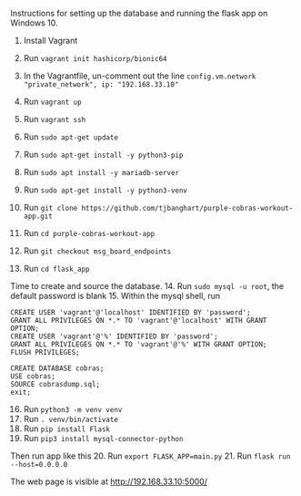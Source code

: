 Instructions for setting up the database and running the flask app on Windows 10.

1. Install Vagrant
2. Run `vagrant init hashicorp/bionic64`
3. In the Vagrantfile, un-comment out the line `config.vm.network "private_network", ip: "192.168.33.10"`
4. Run `vagrant up`
5. Run `vagrant ssh`
6. Run `sudo apt-get update`
7. Run `sudo apt-get install -y python3-pip`
8. Run `sudo apt install -y mariadb-server`
9. Run `sudo apt-get install -y python3-venv`

10. Run `git clone https://github.com/tjbanghart/purple-cobras-workout-app.git`
11. Run `cd purple-cobras-workout-app`
12. Run `git checkout msg_board_endpoints`
13. Run `cd flask_app`

Time to create and source the database.
14. Run `sudo mysql -u root`, the default password is blank
15. Within the mysql shell, run
```
CREATE USER 'vagrant'@'localhost' IDENTIFIED BY 'password';
GRANT ALL PRIVILEGES ON *.* TO 'vagrant'@'localhost' WITH GRANT OPTION;
CREATE USER 'vagrant'@'%' IDENTIFIED BY 'password';
GRANT ALL PRIVILEGES ON *.* TO 'vagrant'@'%' WITH GRANT OPTION;
FLUSH PRIVILEGES;

CREATE DATABASE cobras;
USE cobras;
SOURCE cobrasdump.sql;
exit;
```

16. Run `python3 -m venv venv`
17. Run `. venv/bin/activate`
18. Run `pip install Flask`
19. Run `pip3 install mysql-connector-python`

Then run app like this
20. Run `export FLASK_APP=main.py`
21. Run `flask run --host=0.0.0.0`

The web page is visible at http://192.168.33.10:5000/
